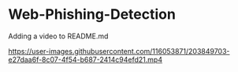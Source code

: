 # Web-Phishing-Detection
Adding a video to README.md


https://user-images.githubusercontent.com/116053871/203849703-e27daa6f-8c07-4f54-b687-2414c94efd21.mp4


